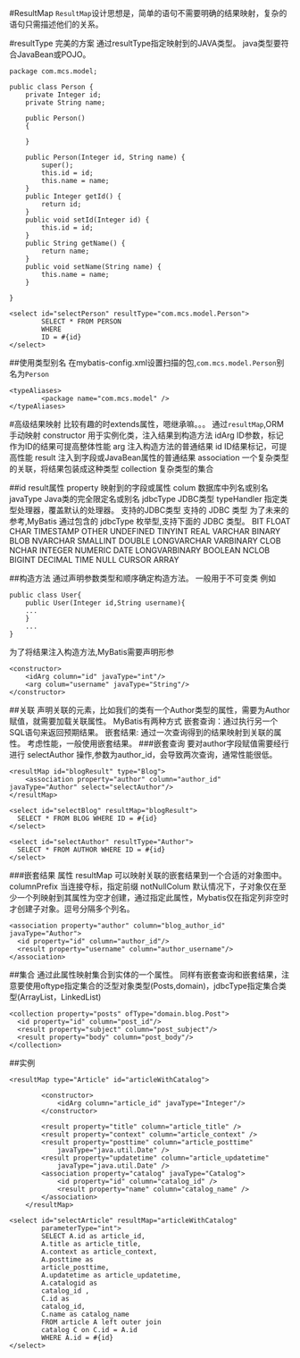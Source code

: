 #ResultMap
`ResultMap`设计思想是，简单的语句不需要明确的结果映射，复杂的语句只需描述他们的关系。

#resultType
完美的方案
通过resultType指定映射到的JAVA类型。
java类型要符合JavaBean或POJO。
```
package com.mcs.model;

public class Person {
	private Integer id;
	private String name;
	
	public Person()
	{
		
	}
	
	public Person(Integer id, String name) {
		super();
		this.id = id;
		this.name = name;
	}
	public Integer getId() {
		return id;
	}
	public void setId(Integer id) {
		this.id = id;
	}
	public String getName() {
		return name;
	}
	public void setName(String name) {
		this.name = name;
	}
	
}
```
```
<select id="selectPerson" resultType="com.mcs.model.Person">
		SELECT * FROM PERSON
		WHERE
		ID = #{id}
</select>
```
##使用类型别名
在mybatis-config.xml设置扫描的包,`com.mcs.model.Person`别名为`Person`
```	
<typeAliases>
		<package name="com.mcs.model" />
</typeAliases>
```

#高级结果映射
比较有趣的时extends属性，嗯继承嘛。。。
通过`resultMap`,ORM手动映射
constructor 用于实例化类，注入结果到构造方法
	idArg ID参数，标记作为ID的结果可提高整体性能
	arg 注入构造方法的普通结果
id ID结果标记，可提高性能
result 注入到字段或JavaBean属性的普通结果
association 一个复杂类型的关联，将结果包装成这种类型
collection 复杂类型的集合

##id result属性
	property 映射到的字段或属性
	colum 数据库中列名或别名
	javaType Java类的完全限定名或别名
	jdbcType JDBC类型
	typeHandler 指定类型处理器，覆盖默认的处理器。
支持的JDBC类型
支持的 JDBC 类型
为了未来的参考,MyBatis 通过包含的 jdbcType 枚举型,支持下面的 JDBC 类型。
BIT	FLOAT	CHAR	TIMESTAMP	OTHER	UNDEFINED
TINYINT	REAL	VARCHAR	BINARY	BLOB	NVARCHAR
SMALLINT	DOUBLE	LONGVARCHAR	VARBINARY	CLOB	NCHAR
INTEGER	NUMERIC	DATE	LONGVARBINARY	BOOLEAN	NCLOB
BIGINT	DECIMAL	TIME	NULL	CURSOR	ARRAY

##构造方法
<constructor>
	<idArg>
	<arg>
通过声明参数类型和顺序确定构造方法。
一般用于不可变类
例如
```
public class User{
	public User(Integer id,String username){
	...
	}
	...
}
```
为了将结果注入构造方法,MyBatis需要声明形参
```
<constructor>
	<idArg column="id" javaType="int"/>
	<arg colum="username" javaType="String"/>
</constructor>
```

##关联
<association>
	<id>
	<result>
声明关联的元素，比如我们的类有一个Author类型的属性，需要为Author赋值，就需要加载关联属性。
MyBatis有两种方式
	嵌套查询：通过执行另一个SQL语句来返回预期结果。
	嵌套结果: 通过一次查询得到的结果映射到关联的属性。
考虑性能，一般使用嵌套结果。
###嵌套查询
要对author字段赋值需要经行进行 selectAuthor 操作,参数为author_id，会导致两次查询，通常性能很低。
```
<resultMap id="blogResult" type="Blog">
	<association property="author" column="author_id" javaType="Author" select="selectAuthor"/>
</resultMap>

<select id="selectBlog" resultMap="blogResult">
  SELECT * FROM BLOG WHERE ID = #{id}
</select>

<select id="selectAuthor" resultType="Author">
  SELECT * FROM AUTHOR WHERE ID = #{id}
</select>
```
###嵌套结果
属性
	resultMap 可以映射关联的嵌套结果到一个合适的对象图中。
	columnPrefix 当连接夺标，指定前缀
	notNullColum 默认情况下，子对象仅在至少一个列映射到其属性为空才创建，通过指定此属性，Mybatis仅在指定列非空时才创建子对象。逗号分隔多个列名。
```
<association property="author" column="blog_author_id" javaType="Author">
  <id property="id" column="author_id"/>
  <result property="username" column="author_username"/>
</association>
```

##集合
<collection oftype="">
通过此属性映射集合到实体的一个属性。
同样有嵌套查询和嵌套结果，注意要使用oftype指定集合的泛型对象类型(Posts,domain)，jdbcType指定集合类型(ArrayList，LinkedList)
```
<collection property="posts" ofType="domain.blog.Post">
  <id property="id" column="post_id"/>
  <result property="subject" column="post_subject"/>
  <result property="body" column="post_body"/>
</collection>
```


##实例
```
<resultMap type="Article" id="articleWithCatalog">

		<constructor>
			<idArg column="article_id" javaType="Integer"/>
		</constructor>
	
		<result property="title" column="article_title" />
		<result property="context" column="article_context" />
		<result property="posttime" column="article_posttime"
			javaType="java.util.Date" />
		<result property="updatetime" column="article_updatetime"
			javaType="java.util.Date" />
		<association property="catalog" javaType="Catalog">
			<id property="id" column="catalog_id" />
			<result property="name" column="catalog_name" />
		</association>
	</resultMap>
```
```
<select id="selectArticle" resultMap="articleWithCatalog"
		parameterType="int">
		SELECT A.id as article_id,
		A.title as article_title,
		A.context as article_context,
		A.posttime as
		article_posttime,
		A.updatetime as article_updatetime,
		A.catalogid as
		catalog_id ,
		C.id as
		catalog_id,
		C.name as catalog_name
		FROM article A left outer join
		catalog C on C.id = A.id
		WHERE A.id = #{id}
</select>
```
